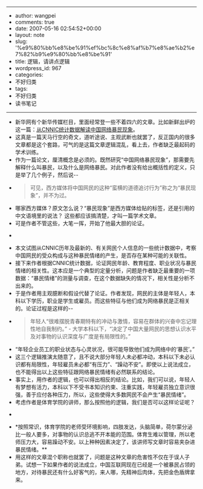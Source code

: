- --
- author: wangpei
- comments: true
- date: 2007-05-16 02:54:52+00:00
- layout: note
- slug: '%e9%80%bb%e8%be%91%ef%bc%8c%e8%af%b7%e8%ae%b2%e7%82%b9%e9%80%bb%e8%be%91'
- title: 逻辑，请讲点逻辑
- wordpress_id: 967
- categories:
- 不好归类
- tags:
- 不好归类
- 读书笔记
- --
- 新华网有个新华传媒栏目，里面经常登一些不着四六的文章。比如新鲜出炉的这一篇：[从CNNIC统计数据解读中国网络暴民现象](http://news.xinhuanet.com/newmedia/2007-05/15/content_6101469.htm)。
- 这真是一篇天马行空的奇文，道听途说、主观武断也就罢了，反正国内的很多文章都是这个套路，可气的是这篇文章逻辑混乱，看上去，作者缺乏最起码的学术训练。
- 作为一篇论文，厘清概念是必须的。既然研究“中国网络暴民现象”，那需要先解释什么叫暴民，以及什么是网络暴民。对此作者没有给出概括性的定义，只是举了几个例子，然后说--
- <blockquote>可见，西方媒体将中国网民的这种“蛮横的道德追讨行为”称之为“暴民现象”，并不为过。</blockquote>
- 哪家西方媒体？原文怎么说？“暴民现象”是西方媒体给贴的标签，还是引用的中文语境里的说法？ 这些都应该搞清楚，才叫一篇学术文章。
- 可是作者不管这些，大笔一挥，开始了他最大胆的论证。
- <blockquote>
- 本文试图从CNNIC历年及最新的、有关网民个人信息的一些统计数据中，考察中国网民的受众构成与这种暴民情绪的产生，是否存在某种可能的关联性。</blockquote>
- 接下来作者根据CNNIC统计数据，论证网民年龄、教育程度、职业状况与暴民情绪的相关性。这本应是一个典型的定量分析，问题是作者缺乏最重要的一项数据：“暴民情绪”的测量与调查，在这个数据缺失的情况下，相关性是分析不出来的。
- 于是作者用主观臆断和假设代替了论证。作者发现，网民的主体是年轻人，本科以下学历，职业是学生或雇员。而这些特征与他们成为网络暴民是正相关的。论证过程是这样的--
- <blockquote>年轻人“很难摆脱青春期特有的冲动与激情，容易在群体的兴奋中忘记理性地自我制约。”
    - 大学本科以下，“决定了中国大量网民的思想认识水平及对事物的认识深度与广度是有局限性的。”
- “年轻企业员工的职业状态与心灵状况，很可能导致他们成为网络中的‘暴民’。”</blockquote>
- 这三个逻辑推演太随意了，且不说大部分年轻人未必都冲动，本科以下未必认识都有局限性，年轻雇员未必都“有压力”、“躁动不安”。即使以上说法成立，也不能得出以上这些特征跟网络暴民情绪有必然联系的结论。
- 事实上，用作者的逻辑，也可以得出相反的结论。比如，我们可以说，年轻人有梦想有活力，本科以下不受书本知识约束、注重实践，年轻雇员独立意识很强，善于应付各种压力，所以，这些使得大多数网民不会产生“暴民情绪”。
- 考虑作者是体育学院的讲师，那么按照他的逻辑，我们是否可以这样论证呢？
- <blockquote>
- *按照常识，体育学院的老师受环境影响，四肢发达，头脑简单，荷尔蒙分泌比一般人要多，对事物的认识总逃不开本能的范围。体育生难以管理，所以老师压力大，容易躁动不安。以上种种因素决定了，该讲师写文章时容易夹杂进暴民情绪。**</blockquote>
- 用这样的文章混个职称也就罢了，问题是这种文章的危害性不仅在于误人子弟。试想一下如果作者的说法成立，中国互联网现在已经是一个被暴民占领的地方，对待暴民还有什么好客气的，来人哪，先精神后肉体，先把金色盾牌拿来。

